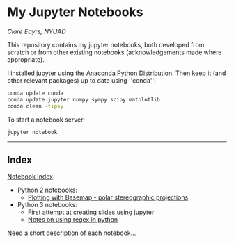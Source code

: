 # My Jupyter Notebooks

*Clare Eayrs, NYUAD*

This repository contains my jupyter notebooks, both developed from scratch or from other existing notebooks (acknowledgements made where appropriate).

I installed jupyter using the [Anaconda Python Distribution](http://docs.continuum.io/anaconda/install). Then keep it (and other relevant packages) up to date using ''conda'':

```Bash
conda update conda
conda update jupyter numpy sympy scipy matplotlib
conda clean -tipsy
```

To start a notebook server:

```console
jupyter notebook
```

---

## Index
[Notebook Index](Index.ipynb)

* Python 2 notebooks:
  + [Plotting with Basemap - polar stereographic projections](basemap_plots.ipynb)
* Python 3 notebooks:
  + [First attempt at creating slides using jupyter](NBPresent_test.ipynb)
  + [Notes on using regex in python](regex.ipynb) 

Need a short description of each notebook...
